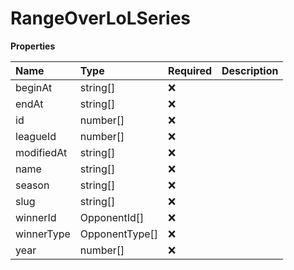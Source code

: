 # RangeOverLoLSeries

**Properties**

| Name       | Type           | Required | Description |
| :--------- | :------------- | :------- | :---------- |
| beginAt    | string[]       | ❌       |             |
| endAt      | string[]       | ❌       |             |
| id         | number[]       | ❌       |             |
| leagueId   | number[]       | ❌       |             |
| modifiedAt | string[]       | ❌       |             |
| name       | string[]       | ❌       |             |
| season     | string[]       | ❌       |             |
| slug       | string[]       | ❌       |             |
| winnerId   | OpponentId[]   | ❌       |             |
| winnerType | OpponentType[] | ❌       |             |
| year       | number[]       | ❌       |             |
